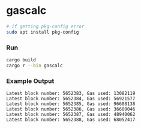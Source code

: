 
# gascalc
```bash
# if getting pkg-config error
sudo apt install pkg-config 
```

### Run
```bash
cargo build
cargo r --bin gascalc
```

### Example Output
```
Latest block number: 5652383, Gas used: 13082119
Latest block number: 5652384, Gas used: 56921577
Latest block number: 5652385, Gas used: 96688138
Latest block number: 5652386, Gas used: 36600046
Latest block number: 5652387, Gas used: 48940062
Latest block number: 5652388, Gas used: 68052417
```